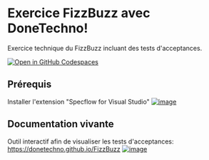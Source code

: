 # Exercice FizzBuzz avec DoneTechno!
Exercice technique du FizzBuzz incluant des tests d'acceptances.

[![Open in GitHub Codespaces](https://github.com/codespaces/badge.svg)](https://github.com/codespaces/new?hide_repo_select=true&ref=develop&repo=530769236&machine=standardLinux8gb&devcontainer_path=.devcontainer%2Fdevcontainer.json&location=EastUs)

## Prérequis
Installer l'extension "Specflow for Visual Studio"
[![image](https://user-images.githubusercontent.com/112140198/190467341-3fd46ab0-1362-42e8-b09a-2035a3f3418a.png)](https://docs.specflow.org/projects/specflow/en/latest/visualstudio/visual-studio-installation.html)


## Documentation vivante
Outil interactif afin de visualiser les tests d'acceptances: https://donetechno.github.io/FizzBuzz
[![image](https://user-images.githubusercontent.com/112140198/190463206-39fb9dbc-98f2-4fdc-a998-afbc3430780d.png)](https://donetechno.github.io/FizzBuzz)
